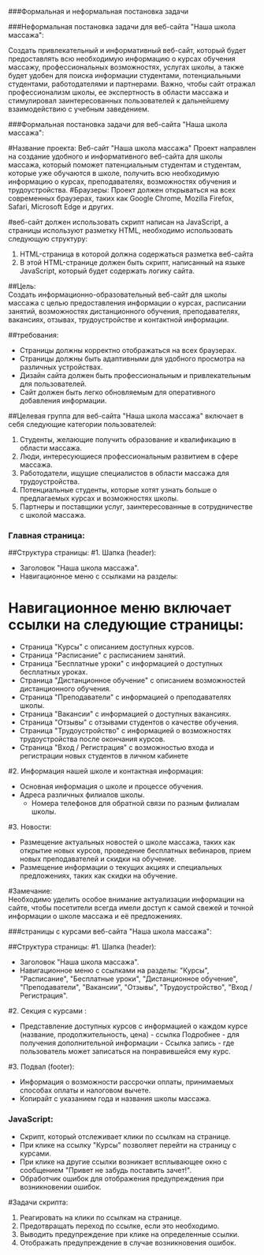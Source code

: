 ###Формальная и неформальная постановка задачи 

###Неформальная постановка задачи для  веб-сайта "Наша школа массажа":

Создать привлекательный и информативный веб-сайт, который будет предоставлять всю необходимую информацию о курсах обучения массажу, профессиональных возможностях, услугах школы, а также будет удобен для поиска информации студентами, потенциальными студентами, работодателями и партнерами. Важно, чтобы сайт отражал профессионализм школы, ее экспертность в области массажа и стимулировал заинтересованных пользователей к дальнейшему взаимодействию с учебным заведением.


###Формальная постановка задачи для  веб-сайта "Наша школа массажа":

#Название проекта: Веб-сайт "Наша школа массажа"
Проект направлен на создание удобного и информативного веб-сайта для школы массажа, который поможет патенциальным студентам и студентам, которые уже обучаются в школе, получить всю необходимую информацию о курсах, преподавателях, возможностях обучения и трудоустройства.
#Браузеры: Проект должен открываться на всех современных браузерах, таких как Google Chrome, Mozilla Firefox, Safari, Microsoft Edge и других.

#веб-сайт должен использовать скрипт написан на JavaScript, а страницы используют разметку HTML, необходимо использовать следующую структуру:

1. HTML-страница в которой должна содержаться разметка веб-сайта
2. В этой HTML-странице должен быть  скрипт, написанный на языке  JavaScript, который будет содержать логику сайта.

##Цель:  
Создать информационно-образовательный веб-сайт для школы массажа с целью предоставления информации о курсах, расписании занятий, возможностях дистанционного обучения, преподавателях, вакансиях, отзывах, трудоустройстве и контактной информации.

##требования:
   - Страницы должны корректно отображаться на всех браузерах.
   - Страницы должны быть адаптивными для удобного просмотра на различных устройствах.
   - Дизайн сайта должен быть профессиональным и привлекательным для пользователей.
   - Сайт должен быть легко обновляемым для оперативного добавления информации.

##Целевая группа для веб-сайта "Наша школа массажа" включает в себя следующие категории пользователей:
1. Студенты, желающие получить образование и квалификацию в области массажа.
2. Люди, интересующиеся профессиональным развитием в сфере массажа.
3. Работодатели, ищущие специалистов в области массажа для трудоустройства.
4. Потенциальные студенты, которые хотят узнать больше о предлагаемых курсах и возможностях школы.
5. Партнеры и поставщики услуг, заинтересованные в сотрудничестве с школой массажа.

### Главная страница:
##Структура страницы:
#1. Шапка (header):
   - Заголовок "Наша школа массажа".
   - Навигационное меню с ссылками на разделы: 
# Навигационное меню включает ссылки на следующие страницы:
   - Страница "Курсы" с описанием доступных курсов.
   - Страница "Расписание" с расписанием занятий.
   - Страница "Бесплатные уроки" с информацией о доступных бесплатных уроках.
   - Страница "Дистанционное обучение" с описанием возможностей дистанционного обучения.
   - Страница "Преподаватели" с информацией о преподавателях школы.
   - Страница "Вакансии" с информацией о доступных вакансиях.
   - Страница "Отзывы" с отзывами студентов о качестве обучения.
   - Страница "Трудоустройство" с информацией о возможностях трудоустройства после окончания курсов.
   - Страница "Вход / Регистрация"  с возможностью входа и регистрации новых студентов в личном кабинете

#2. Информация  нашей школе и контактная информация:
- Основная информация о школе и процессе обучения.
- Адреса различных филиалов школы.
   - Номера телефонов для обратной связи по разным филиалам школы.

#3. Новости:
   - Размещение актуальных новостей о школе массажа, таких как открытие новых курсов, проведение бесплатных вебинаров, прием новых преподавателей и скидки на обучение.
   - Размещение информации о текущих акциях и специальных предложениях, таких как скидки на обучение.

#Замечание:  
Необходимо уделить особое внимание актуализации информации на сайте, чтобы посетители всегда имели доступ к самой свежей и точной информации о школе массажа и её предложениях.

###страницы с курсами веб-сайта "Наша школа массажа":

##Структура страницы:
#1. Шапка (header):
   - Заголовок "Наша школа массажа".
   - Навигационное меню с ссылками на разделы: "Курсы", "Расписание", "Бесплатные уроки", "Дистанционное обучение", "Преподаватели", "Вакансии", "Отзывы", "Трудоустройство", "Вход / Регистрация".

#2. Секция с курсами :
   - Представление доступных курсов с информацией о каждом курсе (название, продолжительность, цена) 
    - ссылка Подробнее - для получения дополнительной информации
    - Ссылка запись - где пользователь может записаться на понравившейся ему курс.

#3. Подвал (footer):
   - Информация о возможности рассрочки оплаты, принимаемых способах оплаты и налоговом вычете.
   - Копирайт с указанием года и названия школы массажа.

### JavaScript:
   - Скрипт, который отслеживает клики по ссылкам на странице.
   - При клике на ссылку "Курсы" позволяет перейти на страницу с курсами.
   - При клике на другие ссылки возникает всплывающее окно с сообщением "Привет не забудь поставить зачет!".
   - Обработчик ошибок для отображения предупреждения при возникновении ошибок.

#Задачи скрипта:
1. Реагировать на клики по ссылкам на странице.
2. Предотвращать переход по ссылке, если это необходимо.
3. Выводить предупреждение при клике на определенные ссылки.
4. Отображать предупреждение в случае возникновения ошибок.
